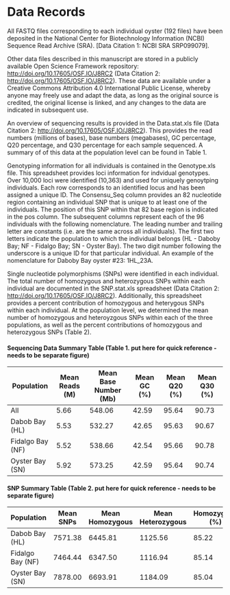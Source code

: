# Data Records

All FASTQ files corresponding to each individual oyster (192 files) have been deposited in the National Center for Biotechnology Information (NCBI) Sequence Read Archive (SRA). [Data Citation 1: NCBI SRA SRP099079].

Other data files described in this manuscript are stored in a publicly available Open Science Framework repository: http://doi.org/10.17605/OSF.IO/J8RC2 (Data Citation 2: http://doi.org/10.17605/OSF.IO/J8RC2). These data are available under a Creative Commons Attribution 4.0 International Public License, whereby anyone may freely use and adapt the data, as long as the original source is credited, the original license is linked, and any changes to the data are indicated in subsequent use.

An overview of sequencing results is provided in the Data.stat.xls file (Data Citation 2: http://doi.org/10.17605/OSF.IO/J8RC2). This provides the read numbers (millions of bases), base numbers (megabases), GC percentage, Q20 percentage, and Q30 percentage for each sample sequenced. A summary of of this data at the population level can be found in Table 1.

Genotyping information for all individuals is contained in the Genotype.xls file. This spreadsheet provides loci information for indvidual genotypes. Over 10,000 loci were identified (10,363) and used for uniquely genoytping individuals. Each row corresponds to an identified locus and has been assigned a unique ID. The Consensu_Seq column provides an 82 nucleotide region containing an individual SNP that is unique to at least one of the individuals. The position of this SNP within that 82 base region is indicated in the pos column. The subsequent columns represent each of the 96 individuals with the following nomenclature. The leading number and trailing letter are constants (i.e. are the same across all individuals). The first two letters indicate the population to which the individual belongs (HL - Daboby Bay; NF - Fidalgo Bay; SN - Oyster Bay). The two digit number following the underscore is a unique ID for that particular individual. An example of the nomenclature for Daboby Bay oyster #23: 1HL_23A.

Single nucleotide polymorphisms (SNPs) were identified in each individual. The total number of homozygous and heterozygous SNPs within each individual are documented in the SNP.stat.xls spreadsheet (Data Citation 2: http://doi.org/10.17605/OSF.IO/J8RC2). Additionally, this spreadsheet provides a percent contribution of homozygous and heterygous SNPs within each individual. At the population level, we determined the mean number of homozygous and heteroyzgous SNPs within each of the three populations, as well as the percent contributions of homozygous and heterozygous SNPs (Table 2).

#### Sequencing Data Summary Table (Table 1. put here for quick reference - needs to be separate figure)

|  Population  | Mean Reads (M) | Mean Base Number (Mb) | Mean GC (%) | Mean Q20 (%) | Mean Q30 (%) |
|------------|----------------|-----------------------|-------------|--------------|--------------|
| All        | 5.66           | 548.06                | 42.59       | 95.64        | 90.73        |
| Dabob Bay (HL) | 5.53           | 532.27                | 42.65       | 95.63        | 90.67        |
| Fidalgo Bay (NF)         | 5.52           | 538.66                | 42.54       | 95.66        | 90.78        |
| Oyster Bay (SN)         | 5.92           | 573.25                | 42.59       | 95.64        | 90.74        |


#### SNP Summary Table (Table 2. put here for quick reference - needs to be separate figure)

| Population  | Mean SNPs | Mean Homozygous | Mean Heterozygous | Homozygous (%) | Heterozygous (%) |
|-------------|-----------|-----------------|-------------------|----------------|------------------|
| Dabob Bay (HL)  | 7571.38   | 6445.81         | 1125.56           | 85.22          | 14.78            |
| Fidalgo Bay (NF) | 7464.44   | 6347.50         | 1116.94           | 85.14          | 14.86            |
| Oyster Bay (SN) | 7878.00   | 6693.91         | 1184.09           | 85.04          | 14.96            |
